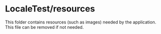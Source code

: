 # LocaleTest/resources

This folder contains resources (such as images) needed by the application. This file can
be removed if not needed.
